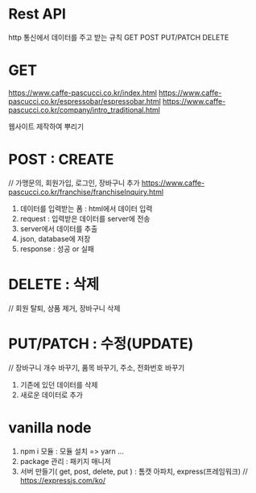 # Rest API
http 통신에서 데이터를 주고 받는 규칙
GET
POST
PUT/PATCH
DELETE

# GET
https://www.caffe-pascucci.co.kr/index.html
https://www.caffe-pascucci.co.kr/espressobar/espressobar.html
https://www.caffe-pascucci.co.kr/company/intro_traditional.html

웹사이트 제작하여 뿌리기

# POST : CREATE
// 가맹문의, 회원가입, 로그인, 장바구니 추가
https://www.caffe-pascucci.co.kr/franchise/franchiseInquiry.html

1. 데이터를 입력받는 폼 : html에서 데이터 입력
2. request : 입력받은 데이터를 server에 전송
3. server에서 데이터를 추출
4. json, database에 저장
5. response : 성공 or 실패

# DELETE : 삭제
// 회원 탈퇴, 상품 제거, 장바구니 삭제

# PUT/PATCH : 수정(UPDATE)
// 장바구니 개수 바꾸기, 품목 바꾸기, 주소, 전화번호 바꾸기

1. 기존에 있던 데이터를 삭제
2. 새로운 데이터로 추가

# vanilla node
1. npm i 모듈 : 모듈 설치 => yarn ...
2. package 관리 : 패키지 매니저
3. 서버 만들기( get, post, delete, put ) : 톰캣 아파치, express(프레임워크)
    // https://expressjs.com/ko/